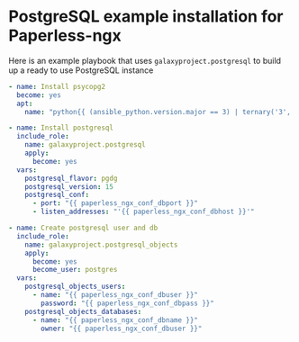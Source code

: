 # PostgreSQL example installation for Paperless-ngx

Here is an example playbook that uses `galaxyproject.postgresql` to build up a ready to use PostgreSQL instance

```yaml
- name: Install psycopg2
  become: yes
  apt:
    name: "python{{ (ansible_python.version.major == 3) | ternary('3', '') }}-psycopg2"

- name: Install postgresql
  include_role:
    name: galaxyproject.postgresql
    apply:
      become: yes
  vars:
    postgresql_flavor: pgdg
    postgresql_version: 15
    postgresql_conf:
      - port: "{{ paperless_ngx_conf_dbport }}"
      - listen_addresses: "'{{ paperless_ngx_conf_dbhost }}'"

- name: Create postgresql user and db
  include_role:
    name: galaxyproject.postgresql_objects
    apply:
      become: yes
      become_user: postgres
  vars:
    postgresql_objects_users:
      - name: "{{ paperless_ngx_conf_dbuser }}"
        password: "{{ paperless_ngx_conf_dbpass }}"
    postgresql_objects_databases:
      - name: "{{ paperless_ngx_conf_dbname }}"
        owner: "{{ paperless_ngx_conf_dbuser }}"
```